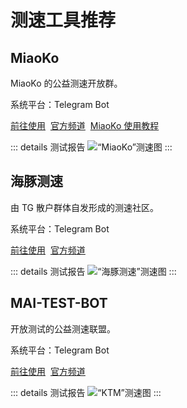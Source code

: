 # 测速工具推荐

## MiaoKo

MiaoKo 的公益测速开放群。

系统平台：Telegram Bot

[前往使用](https://t.me/FFQMiaokoPublic)&nbsp;
[官方频道](https://t.me/ffq_la)&nbsp;
[MiaoKo 使用教程](https://xszn.org/2025/03/miaoko/)

::: details 测试报告
<Img 
    src="/images/app/speed/miaoko.webp"
    alt="“MiaoKo”测速图"
/>
:::

## 海豚测速

由 TG 散户群体自发形成的测速社区。

系统平台：Telegram Bot

[前往使用](https://t.me/haitunspeed)&nbsp;
[官方频道](https://t.me/haitun_channel)

::: details 测试报告
<Img
    src="/images/app/speed/hai-tun-ce-su.webp"
    alt="“海豚测速”测速图"
/>
:::

## MAI-TEST-BOT

开放测试的公益测速联盟。

系统平台：Telegram Bot

[前往使用](https://t.me/lilydeyaa)&nbsp;
[官方频道](https://t.me/guyingcs)

::: details 测试报告
<Img 
    src="/images/app/speed/ktm.webp"
    alt="“KTM”测速图"
/>
:::
